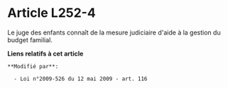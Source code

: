 # Article L252-4

Le juge des enfants connaît de la   mesure judiciaire d'aide à la gestion du budget familial.

**Liens relatifs à cet article**

	**Modifié par**:

	  - Loi n°2009-526 du 12 mai 2009 - art. 116
